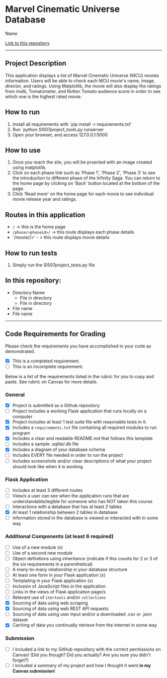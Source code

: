 # Marvel Cinematic Universe Database

Name

[Link to this repository](https://github.com/phoebe7979/SI507_FinalProject)

---

## Project Description

This application displays a list of Marvel Cinematic Universe (MCU) movies information.
Users will be able to check each MCU movie's name, image, director, and ratings.
Using Matplotlib, the movie will also display the ratings from imdb, Tomatometer, and Rotten Tomato audience score in order to see which one is the highest rated movie.


## How to run

1. Install all requirements with `pip install -r requirements.txt'
2. Run `python SI507project_tools.py runserver
3. Open your browser, and access 127.0.0.1:5000

## How to use

1. Once you reach the site, you will be prsented with an image created using matplotlib.
2. Click on each phase link such as 'Phase 1', 'Phase 2', 'Phase 3' to see the introduction to different phase of the Infinity Saga. You can return to the home page by clicking on 'Back' button located at the bottom of the page.
3. Click 'Read more' on the home page for each movie to see individual movie release year and ratings.

## Routes in this application
- `/` -> this is the home page
- `/phase/<phaseid>/` -> this route displays each phase details
- `/movie/<movieid>/>' - > this route displays movie details


## How to run tests
1. Simply run the SI507project_tests.py file

## In this repository:
- Directory Name
  - File in directory
  - File in directory
- File name
- File name

---
## Code Requirements for Grading
Please check the requirements you have accomplished in your code as demonstrated.
- [x] This is a completed requirement.
- [ ] This is an incomplete requirement.

Below is a list of the requirements listed in the rubric for you to copy and paste.  See rubric on Canvas for more details.

### General
- [x] Project is submitted as a Github repository
- [ ] Project includes a working Flask application that runs locally on a computer
- [x] Project includes at least 1 test suite file with reasonable tests in it.
- [x] Includes a `requirements.txt` file containing all required modules to run program
- [x] Includes a clear and readable README.md that follows this template
- [ ] Includes a sample .sqlite/.db file
- [x] Includes a diagram of your database schema
- [ ] Includes EVERY file needed in order to run the project
- [ ] Includes screenshots and/or clear descriptions of what your project should look like when it is working

### Flask Application
- [ ] Includes at least 3 different routes
- [ ] View/s a user can see when the application runs that are understandable/legible for someone who has NOT taken this course
- [ ] Interactions with a database that has at least 2 tables
- [x] At least 1 relationship between 2 tables in database
- [ ] Information stored in the database is viewed or interacted with in some way

### Additional Components (at least 6 required)
- [ ] Use of a new module (x)
- [ ] Use of a second new module
- [ ] Object definitions using inheritance (indicate if this counts for 2 or 3 of the six requirements in a parenthetical)
- [ ] A many-to-many relationship in your database structure
- [ ] At least one form in your Flask application (x)
- [ ] Templating in your Flask application (x)
- [ ] Inclusion of JavaScript files in the application
- [ ] Links in the views of Flask application page/s
- [ ] Relevant use of `itertools` and/or `collections`
- [x] Sourcing of data using web scraping
- [x] Sourcing of data using web REST API requests
- [ ] Sourcing of data using user input and/or a downloaded .csv or .json dataset
- [x] Caching of data you continually retrieve from the internet in some way

### Submission
- [ ] I included a link to my GitHub repository with the correct permissions on Canvas! (Did you though? Did you actually? Are you sure you didn't forget?)
- [ ] I included a summary of my project and how I thought it went **in my Canvas submission**!
